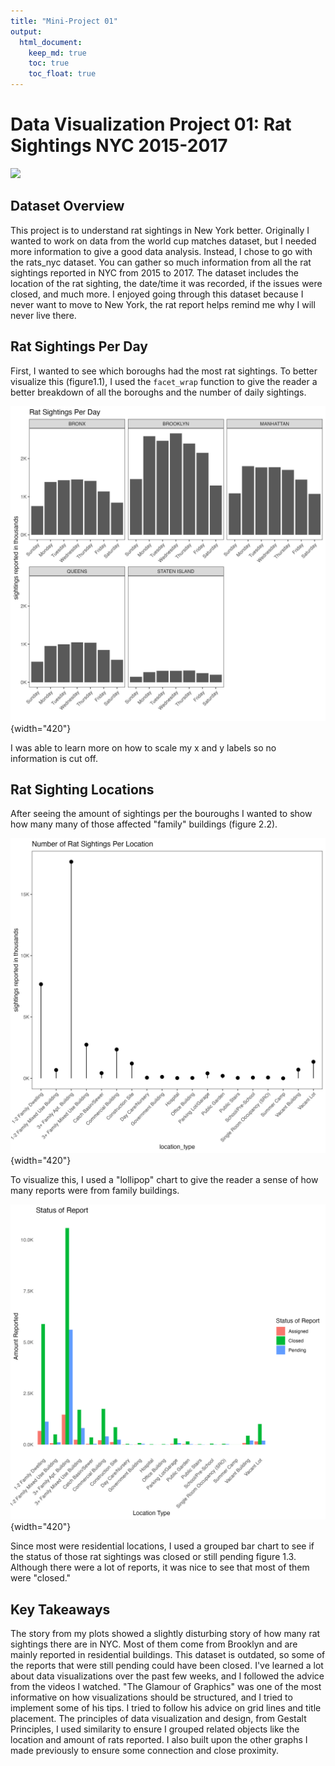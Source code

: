 ```yaml
---
title: "Mini-Project 01"
output: 
  html_document:
    keep_md: true
    toc: true
    toc_float: true
---
```


# Data Visualization Project 01: Rat Sightings NYC 2015-2017

![](https://media.giphy.com/media/3oEdv9pgtUVVYdpaY8/giphy.gif)

## Dataset Overview

This project is to understand rat sightings in New York better. Originally I wanted to work on data from the world cup matches dataset, but I needed more information to give a good data analysis. Instead, I chose to go with the rats_nyc dataset. You can gather so much information from all the rat sightings reported in NYC from 2015 to 2017. The dataset includes the location of the rat sighting, the date/time it was recorded, if the issues were closed, and much more. I enjoyed going through this dataset because I never want to move to New York, the rat report helps remind me why I will never live there.

## Rat Sightings Per Day

First, I wanted to see which boroughs had the most rat sightings. To better visualize this (figure1.1), I used the `facet_wrap` function to give the reader a better breakdown of all the boroughs and the number of daily sightings.

![Figure 1.1](images/rat_sightings_borough.jpg){width="420"}

I was able to learn more on how to scale my x and y labels so no information is cut off.

## Rat Sighting Locations

After seeing the amount of sightings per the bouroughs I wanted to show how many many of those affected "family" buildings (figure 2.2).

![figure 1.2](images/rat_sightings_perLocation.jpg){width="420"}

To visualize this, I used a "lollipop" chart to give the reader a sense of how many reports were from family buildings.

![1.3](images/status_report.jpg){width="420"}

Since most were residential locations, I used a grouped bar chart to see if the status of those rat sightings was closed or still pending figure 1.3. Although there were a lot of reports, it was nice to see that most of them were "closed."

## Key Takeaways

The story from my plots showed a slightly disturbing story of how many rat sightings there are in NYC. Most of them come from Brooklyn and are mainly reported in residential buildings. This dataset is outdated, so some of the reports that were still pending could have been closed. I've learned a lot about data visualizations over the past few weeks, and I followed the advice from the videos I watched. "The Glamour of Graphics" was one of the most informative on how visualizations should be structured, and I tried to implement some of his tips. I tried to follow his advice on grid lines and title placement. The principles of data visualization and design, from Gestalt Principles, I used similarity to ensure I grouped related objects like the location and amount of rats reported. I also built upon the other graphs I made previously to ensure some connection and close proximity.
